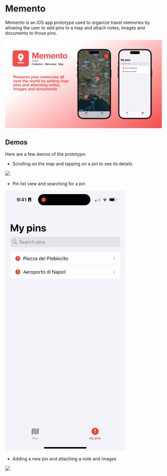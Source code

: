 # Memento
Memento is an iOS app prototype used to organize travel memories by allowing the user to add pins to a map and attach notes, images and documents to those pins.

![](https://github.com/fabiofranzese/Memento/blob/main/poster.jpg?raw=true)

## Demos

Here are a few demos of the prototype:

- Scrolling on the map and tapping on a pin to see its details

![](https://github.com/fabiofranzese/Memento/blob/main/demos/demo_map.gif)

- Pin list view and searching for a pin

![](https://github.com/fabiofranzese/Memento/blob/main/demos/demo_search.gif)

- Adding a new pin and attaching a note and images

![](https://github.com/fabiofranzese/Memento/blob/main/demos/demo_add.gif)

